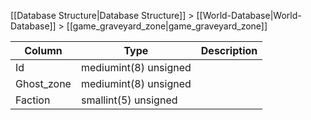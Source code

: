 [[Database Structure|Database Structure]] > [[World-Database|World-Database]] > [[game_graveyard_zone|game_graveyard_zone]]

Column | Type | Description
--- | --- | ---
Id | mediumint(8) unsigned | 
Ghost_zone | mediumint(8) unsigned | 
Faction | smallint(5) unsigned | 
